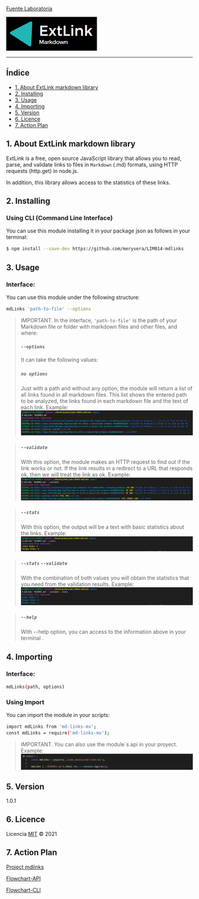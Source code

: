 [Fuente Laboratoria](https://github.com/meryvera/LIM014-mdlinks/blob/main/READMELAB.md)

![ExtLink](https://github.com/meryvera/LIM014-mdlinks/blob/main/PruebasLinks/img/ExtLink.png)

***
## Índice

* [1. About ExtLink markdown library](#1-about)
* [2. Installing](#2-installing)
* [3. Usage](#3-usage)
* [4. Importing](#4-importing)
* [5. Version](#5-version)
* [6. Licence](#6-licence)
* [7. Action Plan](#7-action-plan)

## 1. About ExtLink markdown library
ExtLink is a free, open source JavaScript library that allows you to read, parse, and validate links to files in `Markdown` (.md) formats, using HTTP requests (http.get) in node.js.

In addition, this library allows access to the statistics of these links. 

## 2. Installing
### Using CLI (Command Line Interface)
You can use this module installing it in your package json as follows in your terminal:

```sh
$ npm install --save-dev https://github.com/meryvera/LIM014-mdlinks
```

## 3. Usage
### Interface:
You can use this module under the following structure: 

```sh
mdLinks 'path-to-file' --options
```
> IMPORTANT. In the interface, `'path-to-file'` is the path of your Markdown file or folder with markdown files and other files, and where:
 > #### `--options` 
 > It can take the following values:
  > ##### `no options`
 > Just with a path and without any option, the module will return a list of all links found in all markdown files. This list shows the entered path to be analyzed, the links found in each markdown file and the text of each link.
 Example:
 ![ExtLink](https://github.com/meryvera/LIM014-mdlinks/blob/main/PruebasLinks/img/mdl-file.png)

 > ##### `--validate`
 > With this option, the module makes an HTTP request to find out if the link works or not. If the link results in a redirect to a URL that responds ok, then we will treat the link as ok.
  Example:
 ![ExtLink](https://github.com/meryvera/LIM014-mdlinks/blob/main/PruebasLinks/img/mdl-file-val.png)

 > ##### `--stats` 
 > With this option, the output will be a text with basic statistics about the links.
  Example:
 ![ExtLink](https://github.com/meryvera/LIM014-mdlinks/blob/main/PruebasLinks/img/mdl-file-stat.png)

 > ##### `--stats` `--validate`
 > With the combination of both values you will obtain the statistics that you need from the validation results.
  Example:
 ![ExtLink](https://github.com/meryvera/LIM014-mdlinks/blob/main/PruebasLinks/img/mdl-file-val-stat.png)

 > ##### `--help`
 > With --help option, you can access to the information above in your terminal .
 ## 4. Importing

### Interface:

```sh
mdLinks(path, options)
```
### Using Import
You can import the module in your scripts: 

```sh
import mdLinks from 'md-links-mv';
const mdLinks = require('md-links-mv');
```

> IMPORTANT. You can also use the module´s api in your proyect.
Example:
![ExtLink](https://github.com/meryvera/LIM014-mdlinks/blob/main/PruebasLinks/img/api2.png)

## 5. Version
1.0.1
## 6. Licence
Licencia [MIT](https://opensource.org/licenses/MIT) ©️ 2021

## 7. Action Plan
[Project mdlinks](https://github.com/meryvera/LIM014-mdlinks/projects/2)

[Flowchart-API](https://drive.google.com/file/d/1SKuCDFVMw1vOuzCf1TvLZ_FfoCxJhl-_/view?usp=sharing)

[Flowchart-CLI](https://drive.google.com/file/d/1BfEjCkfMvtAorM_hMQmIFfSw2C153rn8/view?usp=sharing)
